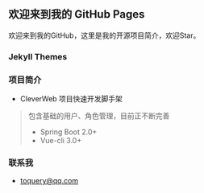 ## 欢迎来到我的 GitHub Pages

欢迎来到我的GitHub，这里是我的开源项目简介，欢迎Star。

### Jekyll Themes

### 项目简介

- CleverWeb 项目快速开发脚手架

> 包含基础的用户、角色管理，目前正不断完善
> - Spring Boot 2.0+
> - Vue-cli 3.0+


### 联系我

- toquery@qq.com
